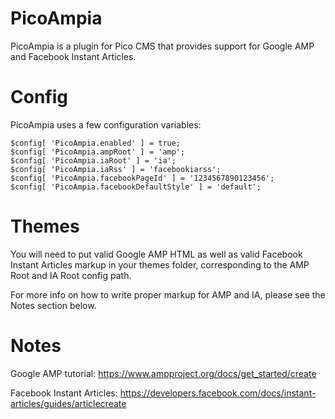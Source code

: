 # PicoAmpia

PicoAmpia is a plugin for Pico CMS that provides support for Google AMP and Facebook Instant Articles.

# Config

PicoAmpia uses a few configuration variables:

```
$config[ 'PicoAmpia.enabled' ] = true;
$config[ 'PicoAmpia.ampRoot' ] = 'amp';
$config[ 'PicoAmpia.iaRoot' ] = 'ia';
$config[ 'PicoAmpia.iaRss' ] = 'facebookiarss';
$config[ 'PicoAmpia.facebookPageId' ] = '1234567890123456';
$config[ 'PicoAmpia.facebookDefaultStyle' ] = 'default';
```

# Themes

You will need to put valid Google AMP HTML as well as valid Facebook Instant Articles markup in your
themes folder, corresponding to the AMP Root and IA Root config path.

For more info on how to write proper markup for AMP and IA, please see the Notes section below.

# Notes

Google AMP tutorial: https://www.ampproject.org/docs/get_started/create

Facebook Instant Articles: https://developers.facebook.com/docs/instant-articles/guides/articlecreate
